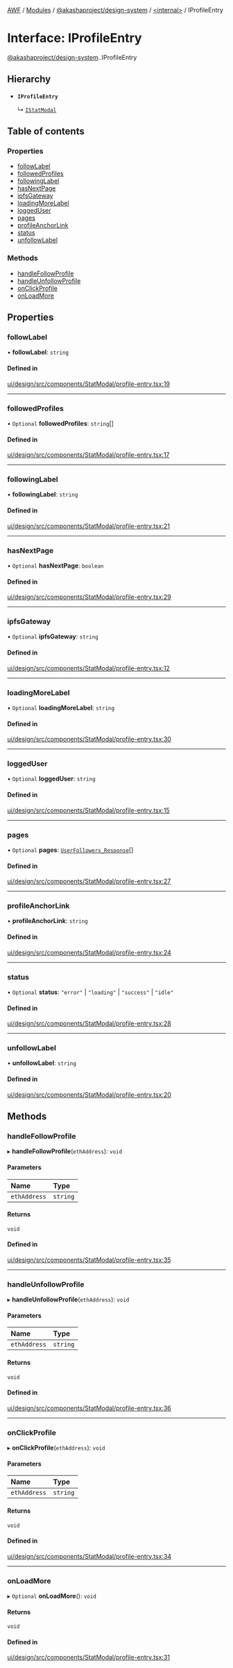 [AWF](../README.md) / [Modules](../modules.md) / [@akashaproject/design-system](../modules/akashaproject_design_system.md) / [<internal\>](../modules/akashaproject_design_system._internal_.md) / IProfileEntry

# Interface: IProfileEntry

[@akashaproject/design-system](../modules/akashaproject_design_system.md).[<internal>](../modules/akashaproject_design_system._internal_.md).IProfileEntry

## Hierarchy

- **`IProfileEntry`**

  ↳ [`IStatModal`](akashaproject_design_system._internal_.IStatModal.md)

## Table of contents

### Properties

- [followLabel](akashaproject_design_system._internal_.IProfileEntry.md#followlabel)
- [followedProfiles](akashaproject_design_system._internal_.IProfileEntry.md#followedprofiles)
- [followingLabel](akashaproject_design_system._internal_.IProfileEntry.md#followinglabel)
- [hasNextPage](akashaproject_design_system._internal_.IProfileEntry.md#hasnextpage)
- [ipfsGateway](akashaproject_design_system._internal_.IProfileEntry.md#ipfsgateway)
- [loadingMoreLabel](akashaproject_design_system._internal_.IProfileEntry.md#loadingmorelabel)
- [loggedUser](akashaproject_design_system._internal_.IProfileEntry.md#loggeduser)
- [pages](akashaproject_design_system._internal_.IProfileEntry.md#pages)
- [profileAnchorLink](akashaproject_design_system._internal_.IProfileEntry.md#profileanchorlink)
- [status](akashaproject_design_system._internal_.IProfileEntry.md#status)
- [unfollowLabel](akashaproject_design_system._internal_.IProfileEntry.md#unfollowlabel)

### Methods

- [handleFollowProfile](akashaproject_design_system._internal_.IProfileEntry.md#handlefollowprofile)
- [handleUnfollowProfile](akashaproject_design_system._internal_.IProfileEntry.md#handleunfollowprofile)
- [onClickProfile](akashaproject_design_system._internal_.IProfileEntry.md#onclickprofile)
- [onLoadMore](akashaproject_design_system._internal_.IProfileEntry.md#onloadmore)

## Properties

### followLabel

• **followLabel**: `string`

#### Defined in

[ui/design/src/components/StatModal/profile-entry.tsx:19](https://github.com/AKASHAorg/akasha-world-framework/blob/d81a7246/ui/design/src/components/StatModal/profile-entry.tsx#L19)

___

### followedProfiles

• `Optional` **followedProfiles**: `string`[]

#### Defined in

[ui/design/src/components/StatModal/profile-entry.tsx:17](https://github.com/AKASHAorg/akasha-world-framework/blob/d81a7246/ui/design/src/components/StatModal/profile-entry.tsx#L17)

___

### followingLabel

• **followingLabel**: `string`

#### Defined in

[ui/design/src/components/StatModal/profile-entry.tsx:21](https://github.com/AKASHAorg/akasha-world-framework/blob/d81a7246/ui/design/src/components/StatModal/profile-entry.tsx#L21)

___

### hasNextPage

• `Optional` **hasNextPage**: `boolean`

#### Defined in

[ui/design/src/components/StatModal/profile-entry.tsx:29](https://github.com/AKASHAorg/akasha-world-framework/blob/d81a7246/ui/design/src/components/StatModal/profile-entry.tsx#L29)

___

### ipfsGateway

• `Optional` **ipfsGateway**: `string`

#### Defined in

[ui/design/src/components/StatModal/profile-entry.tsx:12](https://github.com/AKASHAorg/akasha-world-framework/blob/d81a7246/ui/design/src/components/StatModal/profile-entry.tsx#L12)

___

### loadingMoreLabel

• `Optional` **loadingMoreLabel**: `string`

#### Defined in

[ui/design/src/components/StatModal/profile-entry.tsx:30](https://github.com/AKASHAorg/akasha-world-framework/blob/d81a7246/ui/design/src/components/StatModal/profile-entry.tsx#L30)

___

### loggedUser

• `Optional` **loggedUser**: `string`

#### Defined in

[ui/design/src/components/StatModal/profile-entry.tsx:15](https://github.com/AKASHAorg/akasha-world-framework/blob/d81a7246/ui/design/src/components/StatModal/profile-entry.tsx#L15)

___

### pages

• `Optional` **pages**: [`UserFollowers_Response`](akashaproject_design_system._internal_.UserFollowers_Response.md)[]

#### Defined in

[ui/design/src/components/StatModal/profile-entry.tsx:27](https://github.com/AKASHAorg/akasha-world-framework/blob/d81a7246/ui/design/src/components/StatModal/profile-entry.tsx#L27)

___

### profileAnchorLink

• **profileAnchorLink**: `string`

#### Defined in

[ui/design/src/components/StatModal/profile-entry.tsx:24](https://github.com/AKASHAorg/akasha-world-framework/blob/d81a7246/ui/design/src/components/StatModal/profile-entry.tsx#L24)

___

### status

• `Optional` **status**: ``"error"`` \| ``"loading"`` \| ``"success"`` \| ``"idle"``

#### Defined in

[ui/design/src/components/StatModal/profile-entry.tsx:28](https://github.com/AKASHAorg/akasha-world-framework/blob/d81a7246/ui/design/src/components/StatModal/profile-entry.tsx#L28)

___

### unfollowLabel

• **unfollowLabel**: `string`

#### Defined in

[ui/design/src/components/StatModal/profile-entry.tsx:20](https://github.com/AKASHAorg/akasha-world-framework/blob/d81a7246/ui/design/src/components/StatModal/profile-entry.tsx#L20)

## Methods

### handleFollowProfile

▸ **handleFollowProfile**(`ethAddress`): `void`

#### Parameters

| Name | Type |
| :------ | :------ |
| `ethAddress` | `string` |

#### Returns

`void`

#### Defined in

[ui/design/src/components/StatModal/profile-entry.tsx:35](https://github.com/AKASHAorg/akasha-world-framework/blob/d81a7246/ui/design/src/components/StatModal/profile-entry.tsx#L35)

___

### handleUnfollowProfile

▸ **handleUnfollowProfile**(`ethAddress`): `void`

#### Parameters

| Name | Type |
| :------ | :------ |
| `ethAddress` | `string` |

#### Returns

`void`

#### Defined in

[ui/design/src/components/StatModal/profile-entry.tsx:36](https://github.com/AKASHAorg/akasha-world-framework/blob/d81a7246/ui/design/src/components/StatModal/profile-entry.tsx#L36)

___

### onClickProfile

▸ **onClickProfile**(`ethAddress`): `void`

#### Parameters

| Name | Type |
| :------ | :------ |
| `ethAddress` | `string` |

#### Returns

`void`

#### Defined in

[ui/design/src/components/StatModal/profile-entry.tsx:34](https://github.com/AKASHAorg/akasha-world-framework/blob/d81a7246/ui/design/src/components/StatModal/profile-entry.tsx#L34)

___

### onLoadMore

▸ `Optional` **onLoadMore**(): `void`

#### Returns

`void`

#### Defined in

[ui/design/src/components/StatModal/profile-entry.tsx:31](https://github.com/AKASHAorg/akasha-world-framework/blob/d81a7246/ui/design/src/components/StatModal/profile-entry.tsx#L31)

